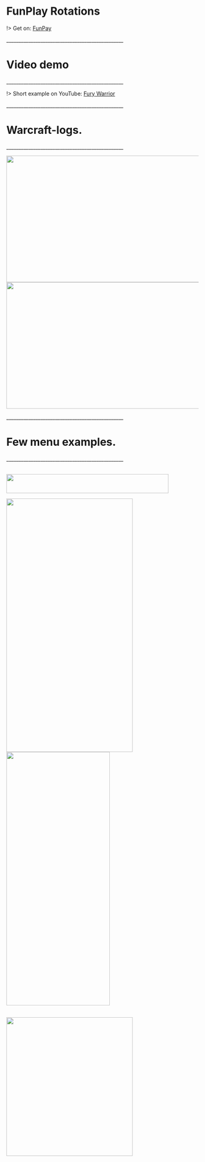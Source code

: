 # FunPlay Rotations

!> Get on: <a href="//funpay.com/users/350736/">FunPay</a>


<p>________________________________________________</p> 

# Video demo

<p>________________________________________________</p> 

!> Short example on YouTube: <a href="//youtu.be/78ifIX1qePk">Fury Warrior</a>






<p>________________________________________________</p> 

# Warcraft-logs.

<p>________________________________________________</p> 


<img src="https://i.imgur.com/CrYJzPR.png" width="663" height="331"> <img src="https://i.imgur.com/lgmZwf1.png" width="663" height="331">




<p>________________________________________________</p> 

# Few menu examples.

<p>________________________________________________</p> 


<br><img src="https://i.imgur.com/guOdLUM.png" width="425" height="50"></br>


<img src="https://i.imgur.com/NtkCvLl.png" width="331" height="663">

<img src="https://i.imgur.com/YeMim36.png" width="271" height="663">

<br><img src="https://i.imgur.com/XSakPky.png" width="331" height="363"></br>


 
